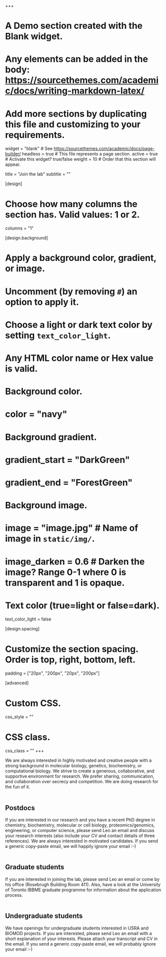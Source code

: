 +++
# A Demo section created with the Blank widget.
# Any elements can be added in the body: https://sourcethemes.com/academic/docs/writing-markdown-latex/
# Add more sections by duplicating this file and customizing to your requirements.

widget = "blank"  # See https://sourcethemes.com/academic/docs/page-builder/
headless = true  # This file represents a page section.
active = true  # Activate this widget? true/false
weight = 10  # Order that this section will appear.

title = "Join the lab"
subtitle = ""

[design]
  # Choose how many columns the section has. Valid values: 1 or 2.
  columns = "1"

[design.background]
  # Apply a background color, gradient, or image.
  #   Uncomment (by removing `#`) an option to apply it.
  #   Choose a light or dark text color by setting `text_color_light`.
  #   Any HTML color name or Hex value is valid.

  # Background color.
  # color = "navy"
  
  # Background gradient.
  # gradient_start = "DarkGreen"
  # gradient_end = "ForestGreen"
  
  # Background image.
  # image = "image.jpg"  # Name of image in `static/img/`.
  # image_darken = 0.6  # Darken the image? Range 0-1 where 0 is transparent and 1 is opaque.

  # Text color (true=light or false=dark).
  text_color_light = false

[design.spacing]
  # Customize the section spacing. Order is top, right, bottom, left.
  padding = ["20px", "200px", "20px", "200px"]

[advanced]
 # Custom CSS. 
 css_style = ""
 
 # CSS class.
 css_class = ""
+++

We are always interested in highly motivated and creative people with a strong background in molecular biology, genetics, biochemistry, or computational biology. We strive to create a generous, collaborative, and supportive environment for research. We prefer sharing, communication, and collaboration over secrecy and competition. We are doing research for the fun of it.<br><br>

## Postdocs

If you are interested in our research and you have a recent PhD degree in chemistry, biochemistry, molecular or cell biology, proteomics/genomics, engineering, or computer science, please send Leo an email and discuss your research interests (also include your CV and contact details of three references). We are always interested in motivated candidates. If you send a generic copy-paste email, we will happily ignore your email :-)<br><br>

## Graduate students

If you are interested in joining the lab, please send Leo an email or come by his office (Rosebrugh Building Room 411). Also, have a look at the University of Toronto IBBME graduate programme for information about the application process.<br><br>

## Undergraduate students

We have openings for undergraduate students interested in USRA and BIOMOD projects. If you are interested, please send Leo an email with a short explanation of your interests. Please attach your transcript and CV in the email. If you send a generic copy-paste email, we will probably ignore your email :-)